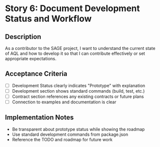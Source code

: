 # Story 6: Document Development Status and Workflow

## Description

As a contributor to the SAGE project, I want to understand the current state of AQL and how to develop it so that I can contribute effectively or set appropriate expectations.

## Acceptance Criteria

- [ ] Development Status clearly indicates "Prototype" with explanation
- [ ] Development section shows standard commands (build, test, etc.)
- [ ] Contract section references any existing contracts or future plans
- [ ] Connection to examples and documentation is clear

## Implementation Notes

- Be transparent about prototype status while showing the roadmap
- Use standard development commands from package.json
- Reference the TODO and roadmap for future work
